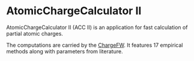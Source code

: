 # AtomicChargeCalculator II
AtomicChargeCalculator II (ACC II) is an application for fast calculation of partial atomic charges.

The computations are carried by the [ChargeFW](https://github.com/krab1k/ChargeFW2). It features 17 empirical methods along with parameters from literature.
